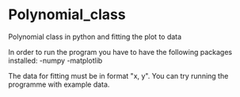 # Polynomial_class
Polynomial class in python and fitting the plot to data

In order to run the program you have to have the following packages installed:
-numpy
-matplotlib

The data for fitting must be in format "x, y". You can try running the programme with example data.

